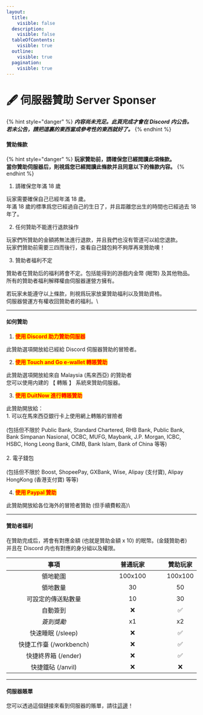```yaml
---
layout:
  title:
    visible: false
  description:
    visible: false
  tableOfContents:
    visible: true
  outline:
    visible: true
  pagination:
    visible: true
---
```


# 🖋️ 伺服器贊助 Server Sponser

{% hint style="danger" %}
_**内容尚未充足。此頁完成才會在 Discord 内公告。**_\
_**若未公告，請把這裏的東西當成參考性的東西就好了。**_
{% endhint %}

#### 贊助條款

{% hint style="danger" %}
**玩家贊助前，請確保您已經閲讀此項條款。**\
**當你贊助伺服器后，則視爲您已經閲讀此條款并且同意以下的條款内容。**
{% endhint %}

1. 請確保您年滿 18 歲

玩家需要確保自己已經年滿 18 歲。\
年滿 18 歲的標準爲您已經過自己的生日了，并且距離您出生的時間也已經過去 18 年了。

2. 任何贊助不能進行退款操作

玩家們所贊助的金額將無法進行退款，并且我們也沒有管道可以給您退款。\
玩家們贊助前需要三四而後行，查看自己錢包夠不夠厚再來贊助噢！

3. 贊助者福利不定

贊助者在贊助后的福利將會不定。包括能得到的游戲内金幣 (眠幣) 及其他物品。\
所有的贊助者福利解釋權由伺服器運營方擁有。

若玩家未能遵守以上條款，則視爲玩家放棄贊助福利以及贊助資格。\
伺服器營運方有權收回贊助者的福利。\


***

#### 如何贊助

1. <mark style="color:red;">**使用 Discord 助力贊助伺服器**</mark>

此贊助選項開放給已經給 Discord 伺服器贊助的冒險者。

2. <mark style="color:red;">**使用 Touch and Go e-wallet 轉賬贊助**</mark>

此贊助選項開放給來自 Malaysia (馬來西亞) 的贊助者\
您可以使用内建的 【 轉賬 】 系統來贊助伺服器。

3. <mark style="color:red;">**使用 DuitNow 進行轉賬贊助**</mark>

此贊助開放給：\
1\. 可以在馬來西亞銀行卡上使用網上轉賬的冒險者\
\
(包括但不限於 Public Bank, Standard Chartered, RHB Bank, Public Bank, Bank Simpanan Nasional, OCBC, MUFG, Maybank, J.P. Morgan, ICBC, HSBC, Hong Leong Bank, CIMB, Bank Islam, Bank of China 等等)\
\
2\. 電子錢包\
\
(包括但不限於 Boost, ShopeePay, GXBank, Wise, Alipay (支付寶), Alipay HongKong (香港支付寶) 等等)

4. <mark style="color:red;">**使用 Paypal 贊助**</mark>

此贊助開放給各位海外的冒險者贊助 (但手續費較高)\


***

#### 贊助者福利

在贊助完成后，將會有對應金額 (也就是贊助金額 x 10) 的眠幣。(金錢贊助者)\
并且在 Discord 内也有對應的身分組以及權限。

<table data-full-width="true"><thead><tr><th width="247" align="center">事項</th><th width="156" align="center">普通玩家</th><th align="center">贊助玩家</th></tr></thead><tbody><tr><td align="center">領地範圍</td><td align="center">100x100</td><td align="center">100x100</td></tr><tr><td align="center">領地數量</td><td align="center">30</td><td align="center">50</td></tr><tr><td align="center">可設定的傳送點數量</td><td align="center">10</td><td align="center">30</td></tr><tr><td align="center">自動簽到</td><td align="center"><span data-gb-custom-inline data-tag="emoji" data-code="274c">❌</span></td><td align="center"><span data-gb-custom-inline data-tag="emoji" data-code="2705">✅</span></td></tr><tr><td align="center"><em>簽到獎勵</em></td><td align="center">x1</td><td align="center">x2</td></tr><tr><td align="center">快速睡眠 (/sleep)</td><td align="center"><span data-gb-custom-inline data-tag="emoji" data-code="274c">❌</span></td><td align="center"><span data-gb-custom-inline data-tag="emoji" data-code="2705">✅</span></td></tr><tr><td align="center">快捷工作臺 (/workbench)</td><td align="center"><span data-gb-custom-inline data-tag="emoji" data-code="274c">❌</span></td><td align="center"><span data-gb-custom-inline data-tag="emoji" data-code="2705">✅</span></td></tr><tr><td align="center">快捷終界箱 (/ender)</td><td align="center"><span data-gb-custom-inline data-tag="emoji" data-code="274c">❌</span></td><td align="center"><span data-gb-custom-inline data-tag="emoji" data-code="2705">✅</span></td></tr><tr><td align="center">快捷鐵砧 (/anvil)</td><td align="center"><span data-gb-custom-inline data-tag="emoji" data-code="274c">❌</span></td><td align="center"><span data-gb-custom-inline data-tag="emoji" data-code="274c">❌</span></td></tr></tbody></table>

***

#### 伺服器賬單

您可以透過這個鏈接來看到伺服器的賬單，請往[這邊](https://docs.google.com/spreadsheets/d/1Ar7NdJ5OdyQc-GPhtTEY2Xa2M\_NaI\_ijDyriEhX-UTA/edit?usp=sharing)！
